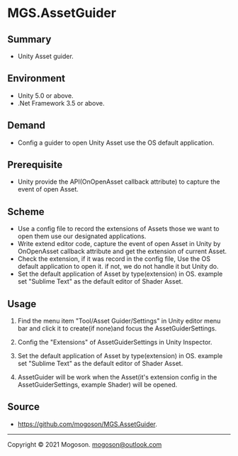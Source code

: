 # MGS.AssetGuider

## Summary
- Unity Asset guider.

## Environment
- Unity 5.0 or above.
- .Net Framework 3.5 or above.

## Demand
- Config a guider to open Unity Asset use the OS default application.

## Prerequisite
- Unity provide the API(OnOpenAsset callback attribute) to capture the event of open Asset.

## Scheme
- Use a config file to record the extensions of Assets those we want to open them use our designated applications.
- Write extend editor code, capture the event of open Asset in Unity by OnOpenAsset callback attribute and get the extension of current Asset.
- Check the extension, if it was record in the config file, Use the OS default application to open it. if not, we do not handle it but Unity do.
- Set the default application of Asset by type(extension) in OS. example set "Sublime Text" as the default editor of Shader Asset.

## Usage
1. Find the menu item "Tool/Asset Guider/Settings" in Unity editor menu bar and click it to create(if none)and focus the AssetGuiderSettings.

1. Config the "Extensions" of AssetGuiderSettings in Unity Inspector.

1. Set the default application of Asset by type(extension) in OS. example set "Sublime Text" as the default editor of Shader Asset.

1. AssetGuider will be work when the Asset(it's extension config in the AssetGuiderSettings, example Shader) will be opened.

## Source
- https://github.com/mogoson/MGS.AssetGuider.

------

Copyright © 2021 Mogoson.	mogoson@outlook.com